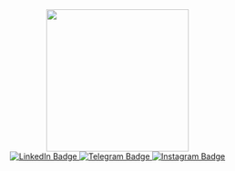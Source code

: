  <div id="header" align="center">
  <img src="https://media.giphy.com/media/qgQUggAC3Pfv687qPC/giphy.gif" width="250"/>
</div>

<div id="header" align="center""badges">
  <a href="https://www.linkedin.com/in/asadbek-abdulkhakov-21a6a6274">
    <img src="https://img.shields.io/badge/LinkedIn-blue?style=for-the-badge&logo=linkedin&logoColor=white" alt="LinkedIn Badge"/>
  </a>
  <a href="https://t.me/Seoultech01L">
    <img src="https://img.shields.io/badge/Telegram-blue?style=for-the-badge&logo=Telegram&logoColor=white" alt="Telegram Badge"/>
  </a>
  <a href="your-twitter-URL">
    <img src="https://img.shields.io/badge/Instagram-white?style=for-the-badge&logo=Instagram&logoColor=red" alt="Instagram Badge"/>
  </a>
</div>
